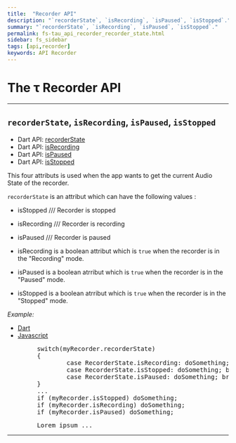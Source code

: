 ```yaml
---
title:  "Recorder API"
description: "`recorderState`, `isRecording`, `isPaused`, `isStopped`."
summary: "`recorderState`, `isRecording`, `isPaused`, `isStopped`."
permalink: fs-tau_api_recorder_recorder_state.html
sidebar: fs_sidebar
tags: [api,recorder]
keywords: API Recorder
---
```

# The &tau; Recorder API

---------------------------------------------------------------------------------------------------------------------------------

## `recorderState`, `isRecording`, `isPaused`, `isStopped`

- Dart API: [recorderState](pages/flutter-sound/api/recorder/FlutterSoundRecorder/recorderState.html)
- Dart API: [isRecording](pages/flutter-sound/api/recorder/FlutterSoundRecorder/isRecording.html)
- Dart API: [isPaused](pages/flutter-sound/api/recorder/FlutterSoundRecorder/isPaused.html)
- Dart API: [isStopped](pages/flutter-sound/api/recorder/FlutterSoundRecorder/isStopped.html)

This four attributs is used when the app wants to get the current Audio State of the recorder.

`recorderState` is an attribut which can have the following values :

  - isStopped   /// Recorder is stopped
  - isRecording   /// Recorder is recording
  - isPaused    /// Recorder is paused

- isRecording is a boolean attribut which is `true` when the recorder is in the "Recording" mode.
- isPaused is a boolean atrribut which  is `true` when the recorder is in the "Paused" mode.
- isStopped is a boolean atrribut which  is `true` when the recorder is in the "Stopped" mode.

*Example:*
<ul id="profileTabs" class="nav nav-tabs">
    <li class="active"><a href="#dart" data-toggle="tab">Dart</a></li>
    <li><a href="#javascript" data-toggle="tab">Javascript</a></li>
</ul>
<div class="tab-content">

<div role="tabpanel" class="tab-pane active" id="dart">

<pre>
        switch(myRecorder.recorderState)
        {
                case RecorderState.isRecording: doSomething; break;
                case RecorderState.isStopped: doSomething; break;
                case RecorderState.isPaused: doSomething; break;
        }
        ...
        if (myRecorder.isStopped) doSomething;
        if (myRecorder.isRecording) doSomething;
        if (myRecorder.isPaused) doSomething;
</pre>

</div>

<div role="tabpanel" class="tab-pane" id="javascript">
<pre>
        Lorem ipsum ...
</pre>
</div>

</div>

---------------------------------------------------------------------------------------------------------------------------------
